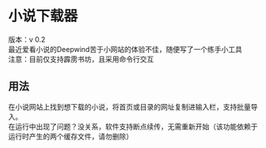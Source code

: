 # 小说下载器
版本：v 0.2<br>
最近爱看小说的Deepwind苦于小网站的体验不佳，随便写了一个练手小工具<br>
注意：目前仅支持霹雳书坊，且采用命令行交互
## 用法
在小说网站上找到想下载的小说，将首页或目录的网址复制进输入栏，支持批量导入。<br>
在运行中出现了问题？没关系，软件支持断点续传，无需重新开始（该功能依赖于运行时产生的两个缓存文件，请勿删除）